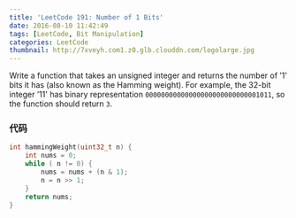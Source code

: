 ```yaml
---
title: 'LeetCode 191: Number of 1 Bits'
date: 2016-08-10 11:42:49
tags: [LeetCode, Bit Manipulation]
categories: LeetCode
thumbnail: http://7xveyh.com1.z0.glb.clouddn.com/logolarge.jpg
---
```

Write a function that takes an unsigned integer and returns the number of ’1' bits it has (also known as the Hamming weight). <!--more-->
For example, the 32-bit integer ’11' has binary representation `00000000000000000000000000001011`, so the function should return `3`.

### 代码
```c
int hammingWeight(uint32_t n) {
    int nums = 0;
    while ( n != 0) {
        nums = nums + (n & 1);
        n = n >> 1;
    }
    return nums;
}
```